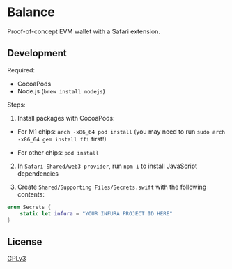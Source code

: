 # Balance

Proof-of-concept EVM wallet with a Safari extension.

## Development

Required:

- CocoaPods
- Node.js (`brew install nodejs`)

Steps:

1. Install packages with CocoaPods:

- For M1 chips: `arch -x86_64 pod install` (you may need to run `sudo arch -x86_64 gem install ffi` first!)

- For other chips: `pod install`

2. In `Safari-Shared/web3-provider`, run `npm i` to install JavaScript dependencies

3. Create `Shared/Supporting Files/Secrets.swift` with the following contents:

```swift
enum Secrets {
    static let infura = "YOUR INFURA PROJECT ID HERE"
}
```

## License

[GPLv3](https://github.com/balance-io/Balance/blob/main/LICENSE)
